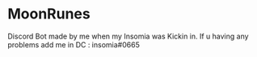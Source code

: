 # MoonRunes
Discord Bot made by me when my Insomia was Kickin in.
If u having any problems add me in DC : insomia#0665
